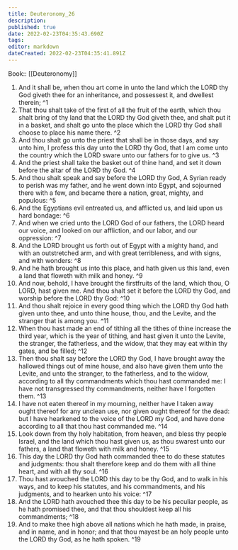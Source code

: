 ```yaml
---
title: Deuteronomy_26
description: 
published: true
date: 2022-02-23T04:35:43.690Z
tags: 
editor: markdown
dateCreated: 2022-02-23T04:35:41.891Z
---
```


 Book:: [[Deuteronomy]]
 1. And it shall be, when thou art come in unto the land which the LORD thy God giveth thee for an inheritance, and possessest it, and dwellest therein; ^1
 2. That thou shalt take of the first of all the fruit of the earth, which thou shalt bring of thy land that the LORD thy God giveth thee, and shalt put it in a basket, and shalt go unto the place which the LORD thy God shall choose to place his name there. ^2
 3. And thou shalt go unto the priest that shall be in those days, and say unto him, I profess this day unto the LORD thy God, that I am come unto the country which the LORD sware unto our fathers for to give us. ^3
 4. And the priest shall take the basket out of thine hand, and set it down before the altar of the LORD thy God. ^4
 5. And thou shalt speak and say before the LORD thy God, A Syrian ready to perish was my father, and he went down into Egypt, and sojourned there with a few, and became there a nation, great, mighty, and populous: ^5
 6. And the Egyptians evil entreated us, and afflicted us, and laid upon us hard bondage: ^6
 7. And when we cried unto the LORD God of our fathers, the LORD heard our voice, and looked on our affliction, and our labor, and our oppression: ^7
 8. And the LORD brought us forth out of Egypt with a mighty hand, and with an outstretched arm, and with great terribleness, and with signs, and with wonders: ^8
 9. And he hath brought us into this place, and hath given us this land, even a land that floweth with milk and honey. ^9
 10. And now, behold, I have brought the firstfruits of the land, which thou, O LORD, hast given me. And thou shalt set it before the LORD thy God, and worship before the LORD thy God: ^10
 11. And thou shalt rejoice in every good thing which the LORD thy God hath given unto thee, and unto thine house, thou, and the Levite, and the stranger that is among you. ^11
 12. When thou hast made an end of tithing all the tithes of thine increase the third year, which is the year of tithing, and hast given it unto the Levite, the stranger, the fatherless, and the widow, that they may eat within thy gates, and be filled; ^12
 13. Then thou shalt say before the LORD thy God, I have brought away the hallowed things out of mine house, and also have given them unto the Levite, and unto the stranger, to the fatherless, and to the widow, according to all thy commandments which thou hast commanded me: I have not transgressed thy commandments, neither have I forgotten them. ^13
 14. I have not eaten thereof in my mourning, neither have I taken away ought thereof for any unclean use, nor given ought thereof for the dead: but I have hearkened to the voice of the LORD my God, and have done according to all that thou hast commanded me. ^14
 15. Look down from thy holy habitation, from heaven, and bless thy people Israel, and the land which thou hast given us, as thou swarest unto our fathers, a land that floweth with milk and honey. ^15
 16. This day the LORD thy God hath commanded thee to do these statutes and judgments: thou shalt therefore keep and do them with all thine heart, and with all thy soul. ^16
 17. Thou hast avouched the LORD this day to be thy God, and to walk in his ways, and to keep his statutes, and his commandments, and his judgments, and to hearken unto his voice: ^17
 18. And the LORD hath avouched thee this day to be his peculiar people, as he hath promised thee, and that thou shouldest keep all his commandments; ^18
 19. And to make thee high above all nations which he hath made, in praise, and in name, and in honor; and that thou mayest be an holy people unto the LORD thy God, as he hath spoken. ^19
